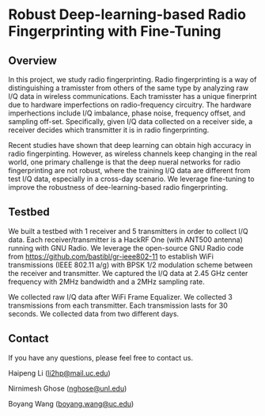 # Robust Deep-learning-based Radio Fingerprinting with Fine-Tuning

## Overview 

In this project, we study radio fingerprinting. Radio fingerprinting is a way of distinguishing a tramisster from others of the same type by analyzing raw I/Q data  in wireless communications. Each tramisster has a unique finerprint due to hardware imperfections on radio-frequency circuitry. The hardware imperhections include I/Q imbalance, phase noise, frequency offset, and sampling off-set. Specifically, given I/Q data collected on a receiver side, a receiver decides which transmitter it is in radio fingerprinting. 

Recent studies have shown that deep learning can obtain high accuracy in radio fingerpinting. However, as wireless channels keep changing in the real world, one primary challenge is that the deep nueral networks for radio fingerprinting are not robust, where the training I/Q data are different from test I/Q data, especially in a cross-day scenario. We leverage fine-tuning to improve the robustness of dee-learning-based radio fingerprinting. 

## Testbed

We built a testbed with 1 receiver and 5 transmitters in order to collect I/Q data. Each receiver/transmitter is a HackRF One (with ANT500 antenna) running with GNU Radio. We leverage the open-source GNU Radio code from https://github.com/bastibl/gr-ieee802-11 to establish WiFi transmissions (IEEE 802.11 a/g) with BPSK 1/2 modulation scheme between the receiver and transmitter. We captured the I/Q data at 2.45 GHz center frequency with 2MHz bandwidth and a 2MHz sampling rate. 

We collected raw I/Q data after WiFi Frame Equalizer. We collected 3 transmissions from each transmitter. Each transmission lasts for 30 seconds.  We collected data from two different days.  

## Contact

If you have any questions, please feel free to contact us. 

Haipeng Li (li2hp@mail.uc.edu)

Nirnimesh Ghose (nghose@unl.edu)

Boyang Wang (boyang.wang@uc.edu)
